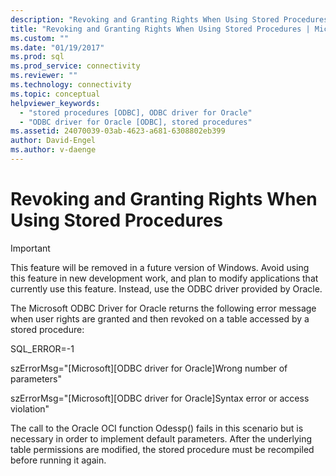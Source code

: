 ```yaml
---
description: "Revoking and Granting Rights When Using Stored Procedures"
title: "Revoking and Granting Rights When Using Stored Procedures | Microsoft Docs"
ms.custom: ""
ms.date: "01/19/2017"
ms.prod: sql
ms.prod_service: connectivity
ms.reviewer: ""
ms.technology: connectivity
ms.topic: conceptual
helpviewer_keywords: 
  - "stored procedures [ODBC], ODBC driver for Oracle"
  - "ODBC driver for Oracle [ODBC], stored procedures"
ms.assetid: 24070039-03ab-4623-a681-6308802eb399
author: David-Engel
ms.author: v-daenge
---
```

# Revoking and Granting Rights When Using Stored Procedures
> [!IMPORTANT]  
>  This feature will be removed in a future version of Windows. Avoid using this feature in new development work, and plan to modify applications that currently use this feature. Instead, use the ODBC driver provided by Oracle.  
  
 The Microsoft ODBC Driver for Oracle returns the following error message when user rights are granted and then revoked on a table accessed by a stored procedure:  
  
 SQL_ERROR=-1  
  
 szErrorMsg="[Microsoft][ODBC driver for Oracle]Wrong number of parameters"  
  
 szErrorMsg="[Microsoft][ODBC driver for Oracle]Syntax error or access violation"  
  
 The call to the Oracle OCI function Odessp() fails in this scenario but is necessary in order to implement default parameters. After the underlying table permissions are modified, the stored procedure must be recompiled before running it again.
